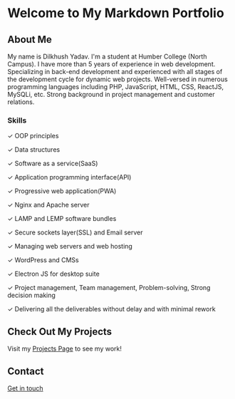 # Welcome to My Markdown Portfolio

## About Me

My name is Dilkhush Yadav. I'm a student at Humber College (North Campus). I have more than 5 years of experience in web development. Specializing in back-end development and experienced with all stages of the development cycle for dynamic web projects. Well-versed in numerous programming languages including PHP, JavaScript, HTML, CSS, ReactJS, MySQLi, etc. Strong background in project management and customer relations.

### Skills
✓ OOP principles

✓ Data structures

✓ Software as a service(SaaS)

✓ Application programming interface(API)

✓ Progressive web application(PWA)

✓ Nginx and Apache server

✓ LAMP and LEMP software bundles

✓ Secure sockets layer(SSL) and Email server

✓ Managing web servers and web hosting

✓ WordPress and CMSs

✓ Electron JS for desktop suite

✓ Project management, Team management, Problem-solving, Strong decision making

✓ Delivering all the deliverables without delay and with minimal rework


## Check Out My Projects
Visit my [Projects Page](projects.md) to see my work!

## Contact
[Get in touch](contactme.md)
